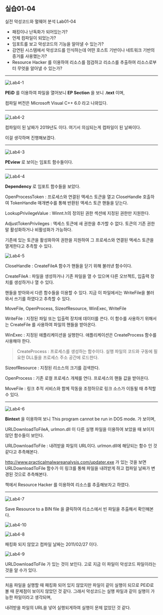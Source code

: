 ## 실습01-04

실전 악성코드와 멀웨어 분석 Lab01-04

- 패킹이나 난독화가 되어있는가?
- 언제 컴파일이 되었는가?
- 임포트를 보고 악성코드의 기능을 알아낼 수 있는가?
- 감연된 시스템에서 악성코드를 인식하는데 어떤 호스트 기반이나 네트워크 기반의 증거를 사용했는가?
- Resource Hacker 를 이용하여 리소스를 점검하고 리소스를 추출하여 리소스로부터 무엇을 알아낼 수 있는가?

---

![Lab4-1](https://raw.githubusercontent.com/sosouni14/image_server/main/image_rev/Lab4-1.PNG)

**PEiD** 를 이용하여 파일을 열어보니 **EP Section** 을 보니 **.text** 이며,

컴파일 버전은 Microsoft Visual C++ 6.0 라고 나와있다.

---

![Lab4-2](https://raw.githubusercontent.com/sosouni14/image_server/main/image_rev/Lab4-2.PNG)

컴파일이 된 날짜가 2019년도 이다. 여기서 의심되는게 컴파일이 된 날짜이다. 

이걸 생각하며 진행해보겠다.

---

![Lab4-3](https://raw.githubusercontent.com/sosouni14/image_server/main/image_rev/Lab4-3.PNG)

**PEview** 로 보이는 임포트 함수들이다.

---

![Lab4-4](https://raw.githubusercontent.com/sosouni14/image_server/main/image_rev/Lab4-4.PNG)

**Dependency** 로 임포트 함수들을 보았다.

OpenProcessToken : 프로세스와 연결된 액세스 토큰을 열고 CloseHandle 호출하여 TokenHandle 매개변수를 통해 반환된 액세스 토큰 핸들을 닫는다.

LookupPrivilegeValue : Winnt.h의 정의된 권한 섹션에 지정된 권한만 지원한다.

AdjustTokenPrivileges : 액세스 토큰에 새 권한을 추가할 수 없다. 토큰의 기존 권한말 활성화하거나 비활성화가 가능하다.

기존에 있는 토큰을 활성화하여 권한을 지원하여 그 프로세스와 연결된 액세스 토큰을 열게한다고 추측할 수 있다.

![Lab4-5](https://raw.githubusercontent.com/sosouni14/image_server/main/image_rev/Lab4-5.PNG)

CloseHandle :  CreateFileA 함수가 핸들을 닫기 위해 불러낸 함수이다.

CreateFileA : 파일을 생성하거나 기존 파일을 열 수 있으며 다른 오브젝트, 입출력 장치를 생성하거나 열 수 있다.

핸들을 받아와서 다른 함수들을 이용할 수 있다. 지금 이 파일에서는 WriteFile을 불러와서 쓰기를 하였다고 추측할 수 있다.

MoveFile, OpenProcess, SizeofResource, WinExec, WriteFile



WriteFile : 지정된 파일 또는 입출력 장치에 데이터를 쓴다. 이 함수를 사용하기 위해서는 CreateFile 를 사용하여 파일의 핸들을 받아온다.

WinExec : 지정된 애플리케이션을 실행한다. 애플리케이션은 CreateProcess 함수를 사용해야 한다.

> CreateProcess : 프로세스를 생성하는 함수이다. 실행 파일의 코드와 구동에 필요한 DLL들을 프로세스 주소 공간에 로드한다.

SizeofResource : 지정된 리소스의 크기를 검색한다. 

OpenProcess : 기존 로컬 프로세스 개체를 연다. 프로세스의 핸들 값을 받아온다.

MoveFile : 링크 추적 서비스와 함께 작동을 조정하므로 링크 소스가 이동될 때 추적할 수 있다. 

---

![Lab4-6](https://raw.githubusercontent.com/sosouni14/image_server/main/image_rev/Lab4-6.PNG)



**Bintext** 을 이용하여 보니 This program cannot be run in DOS mode. 가 보이며,

URLDownloadToFileA, urlmon.dll 이 다른 실행 파일을 이용하여 보았을 때 보이지 않던 함수들이 보인다.

URLDownloadToFile : 내려받을 파일의 URL이다. urlmon.dll에 해당되는 함수 인 것 같다고 추측해본다.

http://www.practicalmalwareanalysis.com/updater.exe 가 있는 것을 보면 URLDownloadToFile 함수가 이 링크를 통해 파일을 내려받게 하고 컴파일 날짜가 변경된 것으로 추측해본다.

책에서 Resource Hacker 를 이용하여 리소스를 추출해보자고 하였다.

---

![Lab4-7](https://raw.githubusercontent.com/sosouni14/image_server/main/image_rev/Lab4-7.PNG)

Save Resource to a BIN file 을 클릭하여 리소스에서 빈 파일을 추출해서 확인해본다.



![Lab4-10](https://raw.githubusercontent.com/sosouni14/image_server/main/image_rev/Lab4-10.PNG)

![Lab4-8](https://raw.githubusercontent.com/sosouni14/image_server/main/image_rev/Lab4-8.PNG)

패킹화 되지 않았고 컴파일 날짜는 2011/02/27 이다.



![Lab4-9](https://raw.githubusercontent.com/sosouni14/image_server/main/image_rev/Lab4-9.PNG)

URLDownloadToFile 가 있는 것이 보인다. 고로 지금 이 파일이 악성코드 파일이라는 것을 알 수가 있다.

---

처음 파일을 실행할 때 패킹화 되어 있지 않았지만 파일이 같이 실행이 되므로 PEiD로 볼 때 문제점이 보이지 않았던 것 같다. 그래서 악성코드는 실행 파일과 같이 실행이 가능한 파일이라고 생각되며,

내려받을 파일의 URL을 넣어 실행되게하여 실행이 문제 없었던 것 같다.